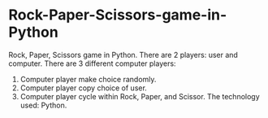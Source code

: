 # Rock-Paper-Scissors-game-in-Python
Rock, Paper, Scissors game in Python. There are 2 players: user and computer. There are 3 different computer players:
1.	Computer player make choice randomly.
2.	Computer player copy choice of user.
3.	Computer player cycle within Rock, Paper, and Scissor. 
The technology used: Python.

